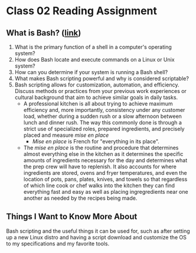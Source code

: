 # Class 02 Reading Assignment

## What is Bash? ([link](https://opensource.com/resources/what-bash))

1. What is the primary function of a shell in a computer's operating system?
2. How does Bash locate and execute commands on a Linux or Unix system?
3. How can you determine if your system is running a Bash shell?
4. What makes Bash scripting powerful and why is considered scriptable?
5. Bash scripting allows for customization, automation, and efficiency. Discuss methods or practices from your previous work experiences or cultural background that aim to achieve similar goals in daily tasks.
   - A professional kitchen is all about trying to achieve maximum efficiency and, more importantly, consistency under any customer load, whether during a sudden rush or a slow afternoon between lunch and dinner rush. The way this commonly done is through a strict use of specialized roles, prepared ingredients, and precisely placed and measure *mise en place* 
       - *Mise en place* is French for "everything in its place".
   - The *mise en place* is the routine and procedure that determines almost everything else in the kitchen as it determines the specific amounts of ingredients necessary for the day and determines what the prep crew will have to replenish. It also accounts for where ingredients are stored, ovens and fryer temperatures, and even the location of pots, pans, plates, knives, and towels so that regardless of which line cook or chef walks into the kitchen they can find everything fast and easy as well as placing ingregredients near one another as needed by the recipes being made. 

## Things I Want to Know More About
Bash scripting and the useful things it can be used for, such as after setting up a new Linux distro and having a script download and customize the OS to my specifications and my favorite tools.
